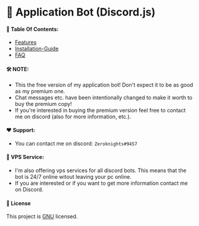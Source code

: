 # 🚀 Application Bot (Discord.js)


####  📔 Table Of Contents:
* [Features](https://github.com/Zeroknights16/Application-Bot-Discord.js-/blob/main/docs/features.md)
* [Installation-Guide](https://github.com/Zeroknights16/Application-Bot-Discord.js-/blob/main/docs/installation.md)
* [FAQ](https://github.com/Zeroknights16/Application-Bot-Discord.js-/blob/main/docs/faq.md)

#### 🛠️ NOTE:
* This the free version of my application bot! Don't expect it to be as good as my premium one.
* Chat messages etc. have been intentionally changed to make it worth to buy the premium copy!
* If you're interested in buying the premium version feel free to contact me on discord (also for more information, etc.). 

#### ❤️ Support:
* You can contact me on discord: `Zeroknights#9457`

#### 🌟 VPS Service:
* I'm also offering vps services for all discord bots. This means that the bot is 24/7 online witout leaving your pc online.
* If you are interested or if you want to get more information contact me on Discord. 

#### 📝 License
This project is [GNU](https://github.com/jonrandoem/eyeos) licensed.
